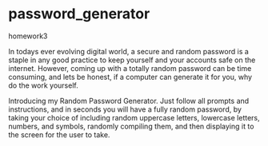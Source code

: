 # password_generator
homework3


In todays ever evolving digital world, a secure and random password is a staple in any good practice to keep yourself and your accounts safe on the internet.  However, coming up with a totally random password can be time consuming, and lets be honest, if a computer can generate it for you, why do the work yourself.  

Introducing my Random Password Generator.  Just follow all prompts and instructions, and in seconds you will have a fully random password, by taking your choice of including random uppercase letters, lowercase letters, numbers, and symbols, randomly compiling them, and then displaying it to the screen for the user to take.

